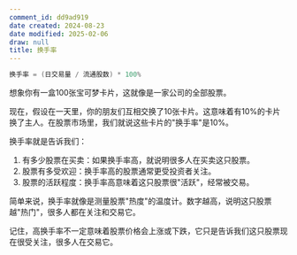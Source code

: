 ```yaml
---
comment_id: dd9ad919
date created: 2024-08-23
date modified: 2025-02-06
draw: null
title: 换手率
---
```

```Java
换手率 = (日交易量 / 流通股数) * 100%
```

想象你有一盒100张宝可梦卡片，这就像是一家公司的全部股票。

现在，假设在一天里，你的朋友们互相交换了10张卡片。这意味着有10%的卡片换了主人。在股票市场里，我们就说这些卡片的"换手率"是10%。

换手率就是告诉我们：

1. 有多少股票在买卖：如果换手率高，就说明很多人在买卖这只股票。
2. 股票有多受欢迎：换手率高的股票通常更受投资者关注。
3. 股票的活跃程度：换手率高意味着这只股票很"活跃"，经常被交易。

简单来说，换手率就像是测量股票"热度"的温度计。数字越高，说明这只股票越"热门"，很多人都在关注和交易它。

记住，高换手率不一定意味着股票价格会上涨或下跌，它只是告诉我们这只股票现在很受关注，很多人在交易它。
